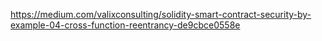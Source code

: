 https://medium.com/valixconsulting/solidity-smart-contract-security-by-example-04-cross-function-reentrancy-de9cbce0558e
